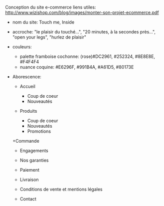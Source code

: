 Conception du site e-commerce
liens utiles: http://www.wizishop.com/blog/images/monter-son-projet-ecommerce.pdf

- nom du site: Touch me, Inside
- accroche: "le plaisir du touché...", "20 minutes, à la secondes près...", "open your legs", "hurlez de plaisir"
- couleurs:
  + palette framboise cochonne: (rose)#DC2961, #252324, #8E8E8E, #F4F4F4
  + nuance coquine: #E6296F, #991B4A, #A61D5, #80173E

- Aborescence:
  + Accueil
    + Coup de coeur
    + Nouveautés

  + Produits 
    + Coup de coeur
    + Nouveautés
    + Promotions

  +Commande
    + Engagements
    + Nos garanties
    + Paiement
    + Livraison
    + Conditions de vente et mentions légales
    
  + Contact

